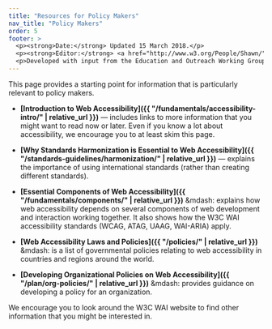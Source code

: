 ```yaml
---
title: "Resources for Policy Makers"
nav_title: "Policy Makers"
order: 5
footer: >
  <p><strong>Date:</strong> Updated 15 March 2018.</p>
  <p><strong>Editor:</strong> <a href="http://www.w3.org/People/Shawn/">Shawn Lawton Henry</a>.</p>
  <p>Developed with input from the Education and Outreach Working Group (<a href="http://www.w3.org/WAI/EO/">EOWG</a>).</p>
---
```


This page provides a starting point for information that is particularly relevant to policy makers.

* **[Introduction to Web Accessibility]({{ "/fundamentals/accessibility-intro/" | relative_url }})** &mdash; includes links to more information that you might want to read now or later. Even if you know a lot about accessibility, we encourage you to at least skim this page.

* **[Why Standards Harmonization is Essential to Web Accessibility]({{ "/standards-guidelines/harmonization/" | relative_url }})** &mdash; explains the importance of using international standards (rather than creating different standards).

* **[Essential Components of Web Accessibility]({{ "/fundamentals/components/" | relative_url }})** &mdash: explains how web accessibility depends on several components of web development and interaction working together. It also shows how the W3C WAI accessibility standards (WCAG, ATAG, UAAG, WAI-ARIA) apply.

* **[Web Accessibility Laws and Policies]({{ "/policies/" | relative_url }})** &mdash: is a list of governmental policies relating to web accessibility in countries and regions around the world.

* **[Developing Organizational Policies on Web Accessibility]({{ "/plan/org-policies/" | relative_url }})** &mdash: provides guidance on developing a policy for an organization.

We encourage you to look around the W3C WAI website to find other information that you might be interested in.
